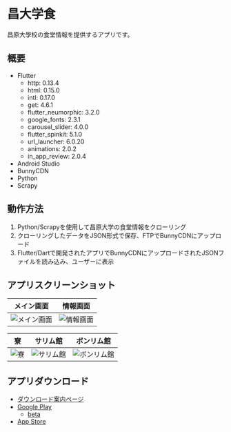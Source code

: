 # 昌大学食
[Korean]:(README.md)|[Japanese]:(README.jp.md)

昌原大學校の食堂情報を提供するアプリです。

## 概要
- Flutter
    - http: 0.13.4
    - html: 0.15.0
    - intl: 0.17.0
    - get: 4.6.1
    - flutter_neumorphic: 3.2.0
    - google_fonts: 2.3.1
    - carousel_slider: 4.0.0
    - flutter_spinkit: 5.1.0
    - url_launcher: 6.0.20
    - animations: 2.0.2
    - in_app_review: 2.0.4
- Android Studio
- BunnyCDN
- Python
- Scrapy

## 動作方法
1. Python/Scrapyを使用して昌原大学の食堂情報をクローリング
2. クローリングしたデータをJSON形式で保存、FTPでBunnyCDNにアップロード
3. Flutter/Dartで開発されたアプリでBunnyCDNにアップロードされたJSONファイルを読み込み、ユーザーに表示

## アプリスクリーンショット
メイン画面|情報画面
:---:|:---:
![メイン画面](https://user-images.githubusercontent.com/30901178/222945932-28bce1e1-6dc1-4427-a438-f8f5f94f530e.jpg)|![情報画面](https://user-images.githubusercontent.com/30901178/222945917-456a2d2c-17de-464c-b78c-45e5835ed5e2.jpg)

寮|サリム館|ボンリム館
:---:|:---:|:---:
![寮](https://user-images.githubusercontent.com/30901178/222945958-1f284047-09b9-44f9-8985-55b6ab1df04c.jpg)|![サリム館](https://user-images.githubusercontent.com/30901178/222945954-d210aead-ad5c-450c-ac49-a8d6da9230b9.jpg)|![ボンリム館](https://user-images.githubusercontent.com/30901178/222945957-5cc10ef5-2b88-4935-b2f3-af4c7932cc74.jpg)

## アプリダウンロード
- [ダウンロード案内ページ](https://cwnumeal.ivis.dev/#/)
- [Google Play](https://play.google.com/store/apps/details?id=com.picel.cwnumeal)
    - [beta](https://play.google.com/apps/testing/com.picel.cwnumeal)
- [App Store](https://apps.apple.com/kr/app/%EC%B0%BD%EB%8C%80%ED%95%99%EC%8B%9D/id1606061004?l=en)